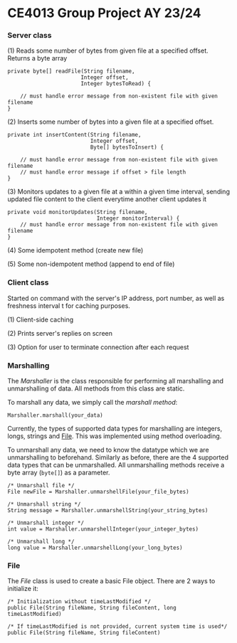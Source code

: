# CE4013 Group Project AY 23/24

### Server class
(1) Reads some number of bytes from given file at a specified offset. Returns a byte array
```
private byte[] readFile(String filename,
                       Integer offset,
                       Integer bytesToRead) {
                        
    // must handle error message from non-existent file with given filename
}
```

(2) Inserts some number of bytes into a given file at a specified offset. 
```
private int insertContent(String filename,
                          Integer offset,
                          Byte[] bytesToInsert) {
                        
    // must handle error message from non-existent file with given filename
    // must handle error message if offset > file length
}
```

(3) Monitors updates to a given file at a within a given time interval, sending updated file content to the client everytime another client updates it
```
private void monitorUpdates(String filename,
                            Integer monitorInterval) {
    // must handle error message from non-existent file with given filename
}
```

(4) Some idempotent method (create new file)

(5) Some non-idempotent method (append to end of file)

### Client class

Started on command with the server's IP address, port number, as well as freshness interval t for caching purposes. 

(1) Client-side caching 

(2) Prints server's replies on screen

(3) Option for user to terminate connection after each request 

### Marshalling 

The *Marshaller* is the class responsible for performing all marshalling and unmarshalling of data. All methods from this class are static. 

To marshall any data, we simply call the *marshall method*:

```Marshaller.marshall(your_data)```

Currently, the types of supported data types for marshalling are integers, longs, strings and [File](#file). This was implemented using method overloading. 

To unmarshall any data, we need to know the datatype which we are unmarshalling to beforehand. Similarly as before, there are the 4 supported data types that can be unmarshalled. All unmarshalling methods receive a byte array (`byte[]`) as a parameter. 

```
/* Unmarshall file */
File newFile = Marshaller.unmarshellFile(your_file_bytes)

/* Unmarshall string */
String message = Marshaller.unmarshellString(your_string_bytes)

/* Unmarshall integer */
int value = Marshaller.unmarshellInteger(your_integer_bytes)

/* Unmarshall long */
long value = Marshaller.unmarshellLong(your_long_bytes)
```

### File

The *File* class is used to create a basic File object. There are 2 ways to initialize it:

```
/* Initialization without timeLastModified */
public File(String fileName, String fileContent, long timeLastModified)

/* If timeLastModified is not provided, current system time is used*/
public File(String fileName, String fileContent)
```
